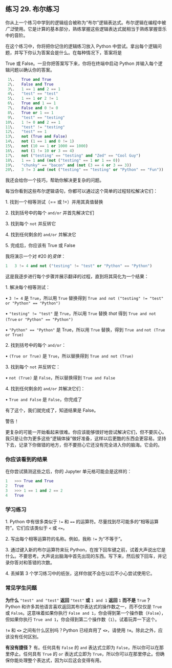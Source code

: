 ## 练习 29. 布尔练习

你从上一个练习中学到的逻辑组合被称为“布尔”逻辑表达式。布尔逻辑在编程中被*广泛*使用。它是计算的基本部分，熟练掌握这些逻辑表达式就相当于熟练掌握音乐中的音阶。

在这个练习中，你将把你记住的逻辑练习放入 Python 中尝试。拿出每个逻辑问题，并写下你认为答案会是什么。在每种情况下，答案将是

True 或 False。一旦你把答案写下来，你将在终端中启动 Python 并输入每个逻辑问题以确认你的答案。

```py
 1\.   True and True
 2\.   False and True
 3\.   1 == 1 and 2 == 1
 4\.   "test" == "test"
 5\.   1 == 1 or 2 != 1
 6\.   True and 1 == 1
 7\.   False and 0 != 0
 8\.   True or 1 == 1
 9\.   "test" == "testing"
10\.   1 != 0 and 2 == 1
11\.   "test" != "testing"
12\.   "test" == 1
13\.   not (True and False)
14\.   not (1 == 1 and 0 != 1)
15\.   not (10 == 1 or 1000 == 1000)
16\.   not (1 != 10 or 3 == 4)
17\.   not ("testing" == "testing" and "Zed" == "Cool Guy")
18\.   1 == 1 and (not ("testing" == 1 or 1 == 0))
19\.   "chunky" == "bacon" and (not (3 == 4 or 3 == 3))
20\.   3 != 3 and (not ("testing" == "testing" or "Python" == "Fun"))
```

我还会给你一个技巧，帮助你解决更复杂的问题。

每当你看到这些布尔逻辑语句，你都可以通过这个简单的过程轻松解决它们：

1\. 找到一个相等测试（== 或 !=）并用其真值替换

2\. 找到括号中的每个 `and/or` 并首先解决它们

3\. 找到每个 `not` 并反转它

4\. 找到任何剩余的 `and/or` 并解决它

5\. 完成后，你应该有 True 或 False

我将演示一个对 #20 的*变体*：

```py
1   3 != 4 and not ("testing" != "test" or "Python" == "Python")
```

这是我逐步进行每个步骤并展示翻译的过程，直到将其简化为一个结果：

1\. 解决每个相等测试：

• `3 != 4` 是 `True`，所以用 `True` 替换得到 `True and not ("testing" != "test"` `or "Python" == "Python")`

• `"testing" != "test"` 是 `True`，所以用 `True` 替换 *that* 得到 `True and not (True` `or "Python" == "Python")`

• `"Python" == "Python"` 是 True，所以用 `True` 替换，得到 `True and` `not (True or True)`

2\. 找到括号中的每个 `and/or`：

• `(True or True)` 是 `True`，所以替换得到 `True and not (True)`

3\. 找到每个 `not` 并反转它：

• `not (True)` 是 `False`，所以替换得到 `True and False`

4\. 找到任何剩余的 `and/or` 并解决它们：

• `True and False` 是 `False`，你完成了

有了这个，我们就完成了，知道结果是 False。

警告！

更复杂的可能一开始看起来很难。你应该能够很好地尝试解决它们，但不要灰心。我只是让你为更多这些“逻辑体操”做好准备，这样以后更酷的东西会更容易。坚持下去，记录下你做错的地方，但不要担心它还没有完全进入你的脑海。它会的。

### 你应该看到的结果

在你尝试猜测这些之后，你的 Jupyter 单元格可能会是这样的：

```py
1   >>> True and True
2   True
3   >>> 1 == 1 and 2 == 2
4   True
```

### 学习练习

1\. Python 中有很多类似于 `!=` 和 `==` 的运算符。尽量找到尽可能多的“相等运算符”。它们应该类似于 `<` 或 `<=`。

2\. 写出每个相等运算符的名称。例如，我称 `!=` 为“不等于”。

3\. 通过键入新的布尔运算符来玩 Python，在按下回车键之前，试着大声说出它是什么。不要思考。大声说出脑海中首先出现的东西。写下来，然后按下回车，并记录你答对和答错的次数。

4\. 丢掉第 3 个学习练习中的纸张，这样你就不会在以后不小心尝试使用它。

### 常见学生问题

**为什么** `"test" and "test"` **返回** `"test"` **或** `1 and 1` **返回** `1` **而不是** `True`**？** Python 和许多其他语言喜欢返回其布尔表达式的操作数之一，而不仅仅是 `True` 或 `False`。这意味着如果你执行 `False and 1`，你会得到第一个操作数（`False`），但如果你执行 `True and 1`，你会得到第二个操作数（`1`）。试着玩弄一下这个。

**`!=`** 和 **`<>`** 之间有什么区别吗？Python 已经弃用了 **`<>`**，请使用 **`!=`**。除此之外，应该没有任何区别。

**有没有捷径？** 有。任何具有 `False` 的 `and` 表达式立即为 `False`，所以你可以在那里停止。任何具有 `True` 的 `or` 表达式立即为 `True`，所以你可以在那里停止。但确保你能处理整个表达式，因为以后这会变得有用。
